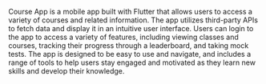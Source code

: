 Course App is a mobile app built with Flutter that allows users to access a variety of courses and related information. The app utilizes third-party APIs to fetch data and display it in an intuitive user interface. Users can login to the app to access a variety of features, including viewing classes and courses, tracking their progress through a leaderboard, and taking mock tests. The app is designed to be easy to use and navigate, and includes a range of tools to help users stay engaged and motivated as they learn new skills and develop their knowledge.
